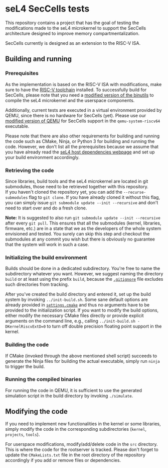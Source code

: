 # seL4 SecCells tests

This repository contains a project that has the goal of testing the modifications made to the seL4 microkernel to
support the SecCells architecture designed to improve memory compartmentalization.

SecCells currently is designed as an extension to the RISC-V ISA.

## Building and running

### Prerequisites

As the implementation is based on the RISC-V ISA with modifications, make sure to have the
[RISC-V toolchain](https://github.com/riscv-collab/riscv-gnu-toolchain) installed.
To successfully build for SecCells, please note that you need a
[modified version of the binutils](https://github.com/seccells/riscv-binutils-gdb/tree/secure) to compile the seL4
microkernel and the userspace components.

Additionally, current tests are executed in a virtual environment provided by QEMU, since there is no hardware for
SecCells (yet).
Please use our [modified version of QEMU](https://github.com/seccells/qemu/tree/secure-florian) for SecCells support in
the `qemu-system-riscv64` executable.

Please note that there are also other requirements for building and running the code such as CMake, Ninja, or Python 3
for building and running the code.
However, we don't list all the prerequisites because we assume that you have already read the
[seL4 host dependencies webpage](https://docs.sel4.systems/projects/buildsystem/host-dependencies.html) and set up your
build environment accordingly.

### Retrieving the code

Since libraries, build tools and the seL4 microkernel are located in git submodules, those need to be retrieved together
with this repository.  
If you haven't cloned the repository yet, you can add the `--recurse-submodules` flag to `git clone`.
If you have already cloned it without this flag, you can simply issue `git submodule update --init --recursive` and
don't need to start over and do a fresh clone.

__Note:__ It is suggested to also run `git submodule update --init --recursive` after every `git pull`.
This ensures that all the submodules (kernel, libraries, firmware, etc.) are in a state that we as the developers of the
whole system envisioned and tested.
You surely can skip this step and checkout the submodules at any commit you wish but there is obviously no guarantee
that the system will work in such a case.

### Initializing the build environment

Builds should be done in a dedicated subdirectory.
You're free to name the subdirectory whatever you want.
However, we suggest naming the directory `build` or at least using the prefix `build`, because the
[`.gitignore`](./.gitignore) file excludes such directories from tracking.

After you've created the build directory and entered it, set up the build system by invoking
`../init-build.sh`.
Some sane default options are already provided in [`settings.cmake`](./settings.cmake) and thus no arguments have to be
provided to the initialization script.
If you want to modify the build options, either modify the necessary CMake files directly or provide explicit arguments
on the command line, e.g., calling `../init-build.sh -DKernelRiscvExtD=0` to turn off double precision floating point
support in the kernel.

### Building the code

If CMake (invoked through the above mentioned shell script) succeeds to generate the Ninja files for building the actual
executable, simply run `ninja` to trigger the build.

### Running the compiled binaries

For running the code in QEMU, it is sufficient to use the generated simulation script in the build directory by invoking
`./simulate`.

## Modifying the code

If you need to implement new functionalities in the kernel or some libraries, simply modify the code in the
corresponding subdirectories (`kernel`, `projects`, `tools`).

For userspace modifications, modify/add/delete code in the `src` directory.
This is where the code for the rootserver is tracked.
Please don't forget to update the `CMakeLists.txt` file in the root directory of the repository accordingly if you add
or remove files or dependencies.
